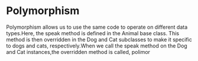 # Polymorphism
Polymorphism allows us to use the same code to operate on different data types.Here, the speak method is defined in the Animal base class. This method is then overridden in the Dog and Cat subclasses to make it specific to dogs and cats, respectively.When we call the speak method on the Dog and Cat instances,the overridden method is called, polimor
